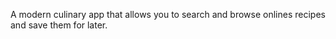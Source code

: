 A modern culinary app that allows you to search and browse onlines recipes and save them for later.
